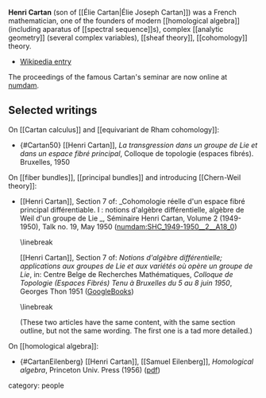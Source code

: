 **Henri Cartan** (son of [[Élie Cartan|Élie Joseph Cartan]]) was a French mathematician, one of the founders of modern [[homological algebra]] (including aparatus of [[spectral sequence]]s), complex [[analytic geometry]] (several complex variables), [[sheaf theory]], [[cohomology]] theory. 

* [Wikipedia entry](http://en.wikipedia.org/wiki/Henri_Cartan)

The proceedings of the famous Cartan's seminar are now online at [numdam](http://numdam.org/numdam-bin/feuilleter?j=SHC&sl=0).

## Selected writings

On [[Cartan calculus]] and [[equivariant de Rham cohomology]]:

* {#Cartan50} [[Henri Cartan]], _La transgression dans un groupe de Lie et dans un espace fibré principal_, Colloque de topologie (espaces fibrés). Bruxelles, 1950

On [[fiber bundles]], [[principal bundles]] and introducing [[Chern-Weil theory]]:

* [[Henri Cartan]], Section 7 of: _Cohomologie réelle d'un espace fibré principal différentiable. I : notions d'algèbre différentielle, algèbre de Weil d'un groupe de Lie _,   Séminaire Henri Cartan, Volume 2  (1949-1950), Talk no. 19, May 1950  ([numdam:SHC_1949-1950__2__A18_0](http://www.numdam.org/item/?id=SHC_1949-1950__2__A18_0))

  \linebreak

  [[Henri Cartan]], Section 7 of: _Notions d'algèbre différentielle; applications aux groupes de Lie et aux variétés o&ugrave; opère un groupe de Lie_, in: Centre Belge de Recherches Mathématiques, _Colloque de Topologie (Espaces Fibrés) Tenu &agrave; Bruxelles du 5 au 8 juin 1950_, Georges Thon 1951 ([GoogleBooks](https://books.google.de/books/about/Colloque_de_topologie_espaces_fibres.html?id=sagqHQAACAAJ&redir_esc=y))

  \linebreak

  (These two articles have the same content, with the same section outline, but not the same wording. The first one is a tad more detailed.)

On [[homological algebra]]:

* {#CartanEilenberg} [[Henri Cartan]], [[Samuel Eilenberg]], _Homological algebra_, Princeton Univ. Press (1956) ([pdf](http://www.math.stonybrook.edu/~mmovshev/BOOKS/homologicalalgeb033541mbp.pdf))


category: people